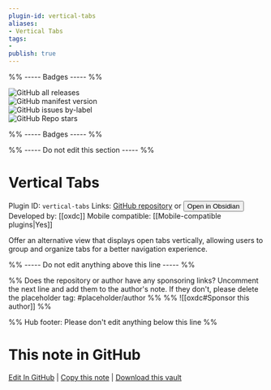 ```yaml
---
plugin-id: vertical-tabs
aliases:
- Vertical Tabs
tags: 
- 
publish: true
---
```


%% ----- Badges ----- %%

![GitHub all releases](https://img.shields.io/github/downloads/oxdc/obsidian-vertical-tabs/total?color=573E7A&logo=github&style=for-the-badge)   
![GitHub manifest version](https://img.shields.io/github/manifest-json/v/oxdc/obsidian-vertical-tabs?color=573E7A&logo=github&style=for-the-badge)   
![GitHub issues by-label](https://img.shields.io/github/issues/oxdc/obsidian-vertical-tabs/help%20wanted?color=573E7A&logo=github&style=for-the-badge)   
![GitHub Repo stars](https://img.shields.io/github/stars/oxdc/obsidian-vertical-tabs?color=573E7A&logo=github&style=for-the-badge)

%% ----- Badges ----- %%

%% ----- Do not edit this section ----- %%

# Vertical Tabs

Plugin ID: `vertical-tabs`
Links: [GitHub repository](https://github.com/oxdc/obsidian-vertical-tabs) or [<button id=HH>Open in Obsidian</button>](obsidian://show-plugin?id=vertical-tabs)
Developed by: [[oxdc]]
Mobile compatible: [[Mobile-compatible plugins|Yes]]

Offer an alternative view that displays open tabs vertically, allowing users to group and organize tabs for a better navigation experience.

%% ----- Do not edit anything above this line ----- %% 

%% Does the repository or author have any sponsoring links? Uncomment the next line and add them to the author's note. If they don't, please delete the placeholder tag: #placeholder/author %%
%% ![[oxdc#Sponsor this author]] %%

%% Hub footer: Please don't edit anything below this line %%

# This note in GitHub

<span class="git-footer">[Edit In GitHub](https://github.dev/obsidian-community/obsidian-hub/blob/main/02%20-%20Community%20Expansions/02.05%20All%20Community%20Expansions/Plugins/vertical-tabs.md "git-hub-edit-note") | [Copy this note](https://raw.githubusercontent.com/obsidian-community/obsidian-hub/main/02%20-%20Community%20Expansions/02.05%20All%20Community%20Expansions/Plugins/vertical-tabs.md "git-hub-copy-note") | [Download this vault](https://github.com/obsidian-community/obsidian-hub/archive/refs/heads/main.zip "git-hub-download-vault") </span>
